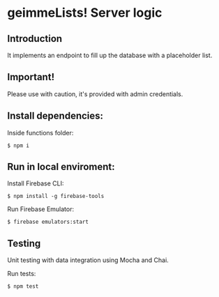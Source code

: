 # geimmeLists! Server logic

## Introduction

It implements an endpoint to fill up the database with a placeholder list.

## Important!

Please use with caution, it's provided with admin credentials.

## Install dependencies: 

Inside functions folder:

```shell
$ npm i
````

## Run in local enviroment:

Install Firebase CLI:

```shell
$ npm install -g firebase-tools
```

Run Firebase Emulator:

```shell
$ firebase emulators:start
```

## Testing

Unit testing with data integration using Mocha and Chai.

Run tests:

```shell
$ npm test
````